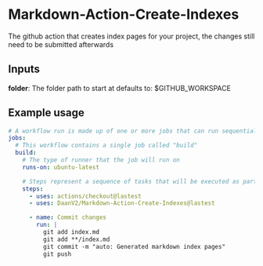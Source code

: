 # Markdown-Action-Create-Indexes

The github action that creates index pages for your project, the changes still need to be submitted afterwards

## Inputs

**folder**:
The folder path to start at
defaults to: $GITHUB_WORKSPACE

## Example usage

```yml
# A workflow run is made up of one or more jobs that can run sequentially or in parallel
jobs:
  # This workflow contains a single job called "build"
  build:
    # The type of runner that the job will run on
    runs-on: ubuntu-latest

    # Steps represent a sequence of tasks that will be executed as part of the job
    steps:
      - uses: actions/checkout@lastest       
      - uses: DaanV2/Markdown-Action-Create-Indexes@lastest

      - name: Commit changes
        run: |
          git add index.md
          git add **/index.md
          git commit -m "auto: Generated markdown index pages"
          git push
```